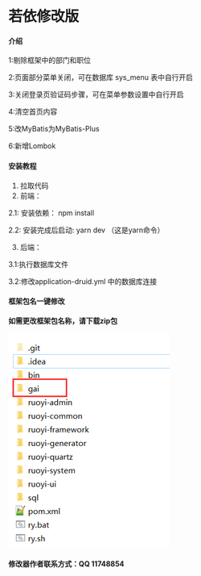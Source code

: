# 若依修改版

#### 介绍

1:剔除框架中的部门和职位

2:页面部分菜单关闭，可在数据库 sys_menu 表中自行开启

3:关闭登录页验证码步骤，可在菜单参数设置中自行开启

4:清空首页内容

5:改MyBatis为MyBatis-Plus

6:新增Lombok


#### 安装教程

1.  拉取代码
2.  前端：

2.1: 安装依赖： npm install

2.2: 安装完成后启动: yarn dev  （这是yarn命令）

3.  后端：

3.1:执行数据库文件

3.2:修改application-druid.yml 中的数据库连接 

#### 框架包名一键修改
 **如需更改框架包名称，请下载zip包** 

![](G8RETTTQR1~RL$Z6WLCT%60S4.png)

 **修改器作者联系方式：QQ 11748854** 